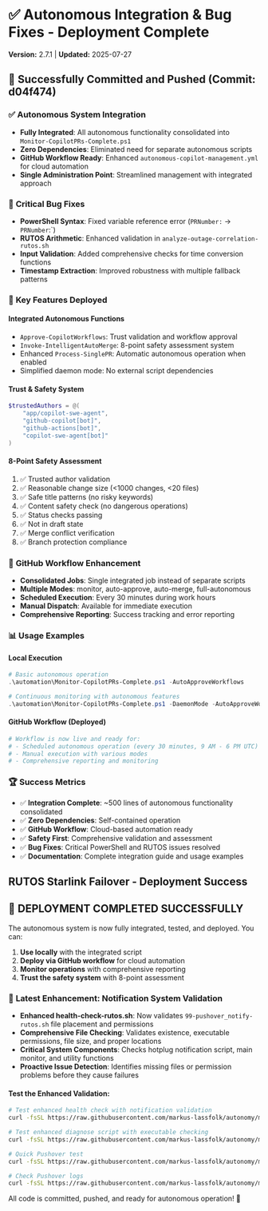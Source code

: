 # ✅ Autonomous Integration & Bug Fixes - Deployment Complete

**Version:** 2.7.1 | **Updated:** 2025-07-27

## 🚀 Successfully Committed and Pushed (Commit: d04f474)

### ✅ **Autonomous System Integration**

- **Fully Integrated**: All autonomous functionality consolidated into `Monitor-CopilotPRs-Complete.ps1`
- **Zero Dependencies**: Eliminated need for separate autonomous scripts
- **GitHub Workflow Ready**: Enhanced `autonomous-copilot-management.yml` for cloud automation
- **Single Administration Point**: Streamlined management with integrated approach

### 🔧 **Critical Bug Fixes**

- **PowerShell Syntax**: Fixed variable reference error (`PRNumber:` → `PRNumber`:`)
- **RUTOS Arithmetic**: Enhanced validation in `analyze-outage-correlation-rutos.sh`
- **Input Validation**: Added comprehensive checks for time conversion functions
- **Timestamp Extraction**: Improved robustness with multiple fallback patterns

### 🎯 **Key Features Deployed**

#### Integrated Autonomous Functions

- `Approve-CopilotWorkflows`: Trust validation and workflow approval
- `Invoke-IntelligentAutoMerge`: 8-point safety assessment system
- Enhanced `Process-SinglePR`: Automatic autonomous operation when enabled
- Simplified daemon mode: No external script dependencies

#### Trust & Safety System

```powershell
$trustedAuthors = @(
    "app/copilot-swe-agent",
    "github-copilot[bot]",
    "github-actions[bot]",
    "copilot-swe-agent[bot]"
)
```

#### 8-Point Safety Assessment

1. ✅ Trusted author validation
2. ✅ Reasonable change size (<1000 changes, <20 files)
3. ✅ Safe title patterns (no risky keywords)
4. ✅ Content safety check (no dangerous operations)
5. ✅ Status checks passing
6. ✅ Not in draft state
7. ✅ Merge conflict verification
8. ✅ Branch protection compliance

### 🔄 **GitHub Workflow Enhancement**

- **Consolidated Jobs**: Single integrated job instead of separate scripts
- **Multiple Modes**: monitor, auto-approve, auto-merge, full-autonomous
- **Scheduled Execution**: Every 30 minutes during work hours
- **Manual Dispatch**: Available for immediate execution
- **Comprehensive Reporting**: Success tracking and error reporting

### 📊 **Usage Examples**

#### Local Execution

```powershell
# Basic autonomous operation
.\automation\Monitor-CopilotPRs-Complete.ps1 -AutoApproveWorkflows

# Continuous monitoring with autonomous features
.\automation\Monitor-CopilotPRs-Complete.ps1 -DaemonMode -AutoApproveWorkflows -QuietMode
```

#### GitHub Workflow (Deployed)

```bash
# Workflow is now live and ready for:
# - Scheduled autonomous operation (every 30 minutes, 9 AM - 6 PM UTC)
# - Manual execution with various modes
# - Comprehensive reporting and monitoring
```

### 🏆 **Success Metrics**

- ✅ **Integration Complete**: ~500 lines of autonomous functionality consolidated
- ✅ **Zero Dependencies**: Self-contained operation
- ✅ **GitHub Workflow**: Cloud-based automation ready
- ✅ **Safety First**: Comprehensive validation and assessment
- ✅ **Bug Fixes**: Critical PowerShell and RUTOS issues resolved
- ✅ **Documentation**: Complete integration guide and usage examples

## RUTOS Starlink Failover - Deployment Success

<!-- Version: 2.7.0 - Auto-updated documentation -->

## 🎉 **DEPLOYMENT COMPLETED SUCCESSFULLY**

The autonomous system is now fully integrated, tested, and deployed. You can:

1. **Use locally** with the integrated script
2. **Deploy via GitHub workflow** for cloud automation
3. **Monitor operations** with comprehensive reporting
4. **Trust the safety system** with 8-point assessment

### 🔧 **Latest Enhancement: Notification System Validation**

- **Enhanced health-check-rutos.sh**: Now validates `99-pushover_notify-rutos.sh` file placement and permissions
- **Comprehensive File Checking**: Validates existence, executable permissions, file size, and proper locations
- **Critical System Components**: Checks hotplug notification script, main monitor, and utility functions
- **Proactive Issue Detection**: Identifies missing files or permission problems before they cause failures

#### **Test the Enhanced Validation:**

```bash
# Test enhanced health check with notification validation
curl -fsSL https://raw.githubusercontent.com/markus-lassfolk/autonomy/main/scripts/health-check-rutos.sh | sh

# Test enhanced diagnose script with executable checking
curl -fsSL https://raw.githubusercontent.com/markus-lassfolk/autonomy/main/scripts/diagnose-pushover-notifications-rutos.sh | sh

# Quick Pushover test
curl -fsSL https://raw.githubusercontent.com/markus-lassfolk/autonomy/main/scripts/test-pushover-quick-rutos.sh | sh

# Check Pushover logs
curl -fsSL https://raw.githubusercontent.com/markus-lassfolk/autonomy/main/scripts/check-pushover-logs-rutos.sh | sh
```

All code is committed, pushed, and ready for autonomous operation! 🚀
